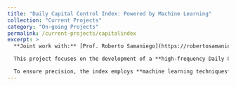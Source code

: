 ```yaml
---
title: "Daily Capital Control Index: Powered by Machine Learning"
collection: "Current Projects"
category: "On-going Projects"
permalink: /current-projects/capitalindex
excerpt: >
  **Joint work with:** [Prof. Roberto Samaniego](https://robertosamaniego.weebly.com/)

  This project focuses on the development of a **high-frequency Daily Capital Control Index** for **119 countries**, spanning from **January 1, 2000, to the present**. The index tracks **six categories of capital account interventions**, offering a **real-time tool** for the **tracking and analysis of global capital control policies**. By providing timely and granular insights, the index serves as a critical resource for researchers, policymakers, and market participants seeking to understand cross-country differences in capital control measures. 

  To ensure precision, the index employs **machine learning techniques**, including **Linear Regression** and **LASSO**, trained on the **Ka-open Index** from the IMF’s **Annual Report on Exchange Arrangements and Exchange Restrictions (AREAER)**. The project also includes the development of a **comprehensive dataset** and a **user-friendly website** that enables **real-time updates and dynamic access** to the dataset, facilitating seamless access to up-to-date capital control information.
---
```

